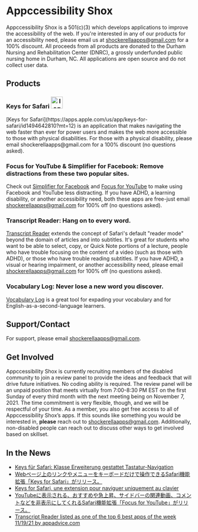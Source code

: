 # Appccessibility Shox

Appccessibility Shox is a 501(c)(3) which develops applications to improve the accessibility of the web. If you're interested in any of our products for an accessibility need, please email us at shockerellaapps@gmail.com for a 100% discount. All proceeds from all products are donated to the Durham Nursing and Rehabilitation Center (DNRC), a grossly underfunded public nursing home in Durham, NC. All applications are open source and do not collect user data.

## Products

<h3 align="left">
  <span align="center">
    Keys for Safari <img src="Resources/icon.png" alt="logo" width="32" height="32">
  </span>
</h3>
[Keys for Safari](https://apps.apple.com/us/app/keys-for-safari/id1494642810?mt=12) is an application that makes navigating the web faster than ever for power users and makes the web more accessible to those with physical disabilities. For those with a physical disability, please email shockerellaapps@gmail.com for a 100% discount (no questions asked).

### Focus for YouTube & Simplifier for Facebook: Remove distractions from these two popular sites.
Check out [Simplifier for Facebook](https://apps.apple.com/us/app/simplifier-for-facebook/id1509832815?mt=12) and [Focus for YouTube](https://apps.apple.com/us/app/focus-for-youtube/id1514703160?mt=12) to make using Facebook and YouTube less distracting. If you have ADHD, a learning disability, or another accessibility need, both these apps are free-just email shockerellaapps@gmail.com for 100% off (no questions asked). 

### Transcript Reader: Hang on to every word.
[Transcript Reader](https://apps.apple.com/us/app/transcript-reader/id1595490573) extends the concept of Safari's default "reader mode" beyond the domain of articles and into subtitles. It's great for students who want to be able to select, copy, or Quick Note portions of a lecture, people who have trouble focusing on the content of a video (such as those with ADHD), or those who have trouble reading subtitles. If you have ADHD, a visual or hearing impairment, or another accessibility need, please email shockerellaapps@gmail.com for 100% off (no questions asked). 

### Vocabulary Log: Never lose a new word you discover.
[Vocabulary Log](https://apps.apple.com/us/app/vocabulary-log/id1556420310?mt=12) is a great tool for expading your vocabulary and for English-as-a-second-language learners.

## Support/Contact

For support, please email shockerellaapps@gmail.com.

## Get Involved

Appccessibility Shox is currently recruiting members of the disabled community to join a review panel to provide the ideas and feedback that will drive future initiatives. No coding ability is required. The review panel will be an unpaid position that meets virtually from 7:00-8:30 PM EST on the first Sunday of every third month with the next meeting being on November 7, 2021. The time commitment is very flexible, though, and we will be respectful of your time. As a member, you also get free access to all of Appccessibility Shox’s apps. If this sounds like something you would be interested in, **please** reach out to shockerellaapps@gmail.com.
Additionally, non-disabled people can reach out to discuss other ways to get involved based on skillset.

## In the News
- [Keys für Safari: Klasse Erweiterung gestattet Tastatur-Navigation](https://www.ifun.de/keys-fuer-safari-klasse-erweiterung-gestattet-tastatur-navigation-149410/)
- [Webページ上のリンクやメニューをキーボードだけで操作できるSafari機能拡張「Keys for Safari」がリリース。](https://applech2.com/archives/20200122-keys-for-safari-extension-web-keyboard-navigation.html)
- [Keys for Safari, une extension pour naviguer uniquement au clavier](https://www.macg.co/logiciels/2020/01/keys-safari-une-extension-pour-naviguer-uniquement-au-clavier-111489)
- [YouTubeに表示される、おすすめや急上昇、サイドバーの関連動画、コメントなどを非表示にしてくれるSafari機能拡張「Focus for YouTube」がリリース。](https://applech2.com/archives/20200829-focus-for-youtube-safari-extension.html)
- [Transcript Reader listed as one of the top 6 best apps of the week 11/19/21 by appadvice.com](https://appadvice.com/best-ios-apps-of-the-week/november-14-2021)
